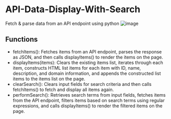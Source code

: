 # API-Data-Display-With-Search
Fetch &amp; parse data from an API endpoint using python
![image](https://github.com/MiguelAngelHorta/API-Data-Display-With-Search/assets/106134627/b1e76700-a059-4fac-a6cd-1f2592a0108d)

## Functions
- fetchItems(): Fetches items from an API endpoint, parses the response as JSON, and then calls displayItems() to render the items on the page.
- displayItems(items): Clears the existing items list, iterates through each item, constructs HTML list items for each item with ID, name, description, and domain information, and appends the constructed list items to the items list on the page.
- clearSearch(): Clears input fields for search criteria and then calls fetchItems() to fetch and display all items again.
- performSearch(): Retrieves search terms from input fields, fetches items from the API endpoint, filters items based on search terms using regular expressions, and calls displayItems() to render the filtered items on the page.
